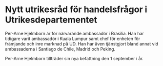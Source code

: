 # Nytt utrikesråd för handelsfrågor i Utrikesdepartementet

Per\-Arne Hjelmborn är för närvarande ambassadör i Brasilia. Han har tidigare varit ambassadör i Kuala Lumpur samt chef för enheten för främjande och inre marknad på UD. Han har även tjänstgjort bland annat vid ambassaderna i Santiago de Chile, Madrid och Peking.

Per\-Arne Hjelmborn tillträder sin nya befattning den 1 september i år.
